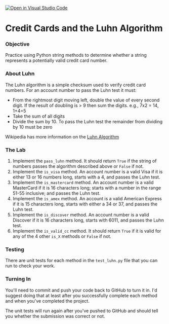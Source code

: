 [![Open in Visual Studio Code](https://classroom.github.com/assets/open-in-vscode-718a45dd9cf7e7f842a935f5ebbe5719a5e09af4491e668f4dbf3b35d5cca122.svg)](https://classroom.github.com/online_ide?assignment_repo_id=11744429&assignment_repo_type=AssignmentRepo)
# Credit Cards and the Luhn Algorithm

### Objective
Practice using Python string methods to determine whether a string represents a potentially valid credit card number.

### About Luhn
The Luhn algorithm is a simple checksum used to verify credit card numbers. For an account number to pass the Luhn test it must:

* From the rightmost digit moving left, double the value of every second digit. If the result of doubling is > 9 then sum the digits. e.g., 7x2 = 14, 1+4=5
* Take the sum of all digits
* Divide the sum by 10. To pass the Luhn test the remainder from dividing by 10 must be zero



Wikipedia has more information on the [Luhn Algorithm](https://en.wikipedia.org/wiki/Luhn_algorithm)

### The Lab

1. Implement the `pass_luhn` method. It should return `True` if the string of numbers passes the algorithm described above or `False` if not. 
2. Implement the `is_visa` method. An account number is a valid Visa if it is either 13 or 16 numbers long, starts with a 4, and passes the Luhn test.
3. Implement the `is_mastercard` method. An account number is a valid MasterCard if it is 16 characters long; starts with a number in the range 51-55 inclusive; and passes the Luhn test.
4. Implement the `is_amex` method. An account is a valid American Express if it is 15 characters long, starts with either a 34 or 37, and passes the Luhn test.
5. Implement the `is_discover` method. An account number is a valid Discover if it is 16 characters long, starts with 6011, and passes the Luhn test.
6. Implement the `is_valid_cc` method. It should return `True` if it is valid for any of the 4 other `is_X` methods or `False` if not.



### Testing

There are unit tests for each method in the `test_luhn.py` file that you can run to check your work.

### Turning In

You'll need to commit and push your code back to GitHub to turn it in. I'd suggest doing that at least after you successfully complete each method and when you've completed the project. 

The unit tests will run again after you've pushed to GitHub and should tell you whether the submission was correct or not. 